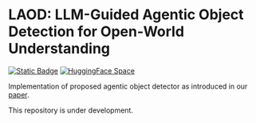 # LAOD: LLM-Guided Agentic Object Detection for Open-World Understanding

[![Static Badge](https://img.shields.io/badge/Read_Our_Paper-arXiv-red)](https://arxiv.org/abs/2507.10844) [![HuggingFace Space](https://img.shields.io/badge/🤗-HuggingFace%20Demo-blue.svg)](https://huggingface.co/spaces/fumucu/LAOD) 



Implementation of proposed agentic object detector as introduced in our [paper](https://arxiv.org/abs/2507.10844).

This repository is under development.
